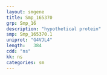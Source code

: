 ```yaml
---
layout: smgene
title: Smp_165370
grp: Smp_16
description: "hypothetical protein"
smp: Smp_165370.1
uniprot: "G4VJL4"
length:   384
cdd: "ns"
kk: ns
categories: sm
---
```

